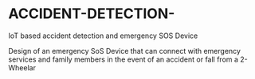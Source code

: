 # ACCIDENT-DETECTION-
IoT based accident detection and emergency SOS Device

Design of an emergency SoS Device that can connect with emergency services and family members in the event of an accident or fall from a 2-Wheelar

